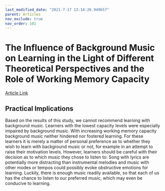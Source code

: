 ```yaml
---
last_modified_date: "2021-7-17 13:14:26.949657"
parent: Articles
nav_exclude: true
nav_order: 101
---
```


# The Influence of Background Music on Learning in the Light of Different Theoretical Perspectives and the Role of Working Memory Capacity

[Article Link](https://www.frontiersin.org/articles/10.3389/fpsyg.2017.01902/full)

## Practical Implications
Based on the results of this study, we cannot recommend learning with background music. Learners with the lowest capacity levels were especially impaired by background music. With increasing working memory capacity background music neither hindered nor fostered learning. For these learners it is merely a matter of personal preference as to whether they wish to learn with background music or not, for example in an attempt to raise their motivation levels. However, learners should be careful with their decision as to which music they chose to listen to: Song with lyrics are potentially more distracting than instrumental melodies and music with other modes or tempos could possibly evoke obstructive emotions for learning. Luckily, there is enough music readily available, so that each of us has the chance to listen to our preferred music, which may even be conducive to learning.
